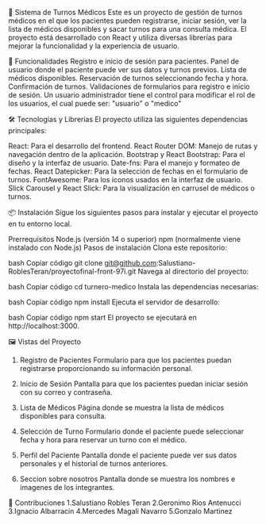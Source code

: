 🏥 Sistema de Turnos Médicos
Este es un proyecto de gestión de turnos médicos en el que los pacientes pueden registrarse, iniciar sesión, ver la lista de médicos disponibles y sacar turnos para una consulta médica. El proyecto está desarrollado con React y utiliza diversas librerías para mejorar la funcionalidad y la experiencia de usuario.

🚀 Funcionalidades
Registro e inicio de sesión para pacientes.
Panel de usuario donde el paciente puede ver sus datos y turnos previos.
Lista de médicos disponibles.
Reservación de turnos seleccionando fecha y hora.
Confirmación de turnos.
Validaciones de formularios para registro e inicio de sesión.
Un usuario administrador tiene el control para modificar el rol de los usuarios, el cual puede ser: "usuario" o "medico"

🛠️ Tecnologías y Librerías
El proyecto utiliza las siguientes dependencias principales:

React: Para el desarrollo del frontend.
React Router DOM: Manejo de rutas y navegación dentro de la aplicación.
Bootstrap y React Bootstrap: Para el diseño y la interfaz de usuario.
Date-fns: Para el manejo y formateo de fechas.
React Datepicker: Para la selección de fechas en el formulario de turnos.
FontAwesome: Para los íconos usados en la interfaz de usuario.
Slick Carousel y React Slick: Para la visualización en carrusel de médicos o turnos.

📦 Instalación
Sigue los siguientes pasos para instalar y ejecutar el proyecto en tu entorno local.

Prerrequisitos
Node.js (versión 14 o superior)
npm (normalmente viene instalado con Node.js)
Pasos de instalación
Clona este repositorio:

bash
Copiar código
git clone git@github.com:Salustiano-RoblesTeran/proyectofinal-front-97i.git
Navega al directorio del proyecto:

bash
Copiar código
cd turnero-medico
Instala las dependencias necesarias:

bash
Copiar código
npm install
Ejecuta el servidor de desarrollo:

bash
Copiar código
npm start
El proyecto se ejecutará en http://localhost:3000.

🖼️ Vistas del Proyecto
1. Registro de Pacientes
Formulario para que los pacientes puedan registrarse proporcionando su información personal.

2. Inicio de Sesión
Pantalla para que los pacientes puedan iniciar sesión con su correo y contraseña.

3. Lista de Médicos
Página donde se muestra la lista de médicos disponibles para consulta.

4. Selección de Turno
Formulario donde el paciente puede seleccionar fecha y hora para reservar un turno con el médico.

5. Perfil del Paciente
Pantalla donde el paciente puede ver sus datos personales y el historial de turnos anteriores.

6. Seccion sobre nosotros
Pantalla donde se muestra los nombres e imagenes de los integrantes.


🤝 Contribuciones
1.Salustiano Robles Teran
2.Geronimo Rios Antenucci
3.Ignacio Albarracin
4.Mercedes Magali Navarro
5.Gonzalo Martinez



